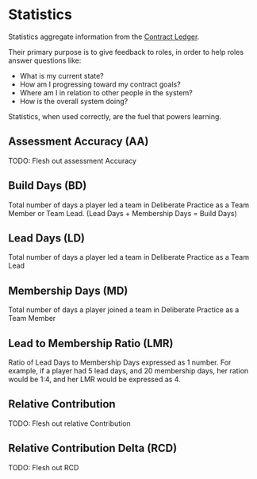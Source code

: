 # Statistics

Statistics aggregate information from the [Contract Ledger](game-objects.md).

Their primary purpose is to give feedback to roles, in order to help roles answer questions like:

- What is my current state?
- How am I progressing toward my contract goals?
- Where am I in relation to other people in the system?
- How is the overall system doing?

Statistics, when used correctly, are the fuel that powers learning.

## Assessment Accuracy (AA)

TODO: Flesh out assessment Accuracy

## Build Days (BD)

Total number of days a player led a team in Deliberate Practice as a Team Member or Team Lead. (Lead Days + Membership Days = Build Days)

## Lead Days (LD)

Total number of days a player led a team in Deliberate Practice as a Team Lead

## Membership Days (MD)

Total number of days a player joined a team in Deliberate Practice as a Team Member

## Lead to Membership Ratio (LMR)

Ratio of Lead Days to Membership Days expressed as 1 number.
For example, if a player had 5 lead days, and 20 membership days, her ration would be 1:4, and her LMR would be expressed as 4.

## Relative Contribution

TODO: Flesh out relative Contribution

## Relative Contribution Delta (RCD)

TODO: Flesh out RCD




<!-- TODO: figure out how stats work -->
